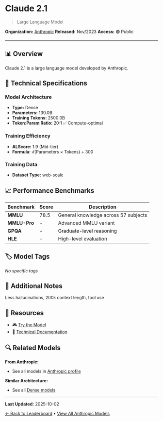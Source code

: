 # Claude 2.1

> Large Language Model

**Organization:** [Anthropic](../../labs/anthropic.md)
**Released:** Nov/2023
**Access:** 🟢 Public

---

## 📊 Overview

Claude 2.1 is a large language model developed by Anthropic.

## 🔧 Technical Specifications

### Model Architecture
- **Type:** Dense
- **Parameters:** 130.0B
- **Training Tokens:** 2500.0B
- **Token:Param Ratio:** 20:1 ✅ Compute-optimal

### Training Efficiency
- **ALScore:** 1.9 (Mid-tier)
- **Formula:** √(Parameters × Tokens) ÷ 300

### Training Data
- **Dataset Type:** web-scale

## 📈 Performance Benchmarks

| Benchmark | Score | Description |
|-----------|-------|-------------|
| **MMLU** | 78.5 | General knowledge across 57 subjects |
| **MMLU-Pro** | - | Advanced MMLU variant |
| **GPQA** | - | Graduate-level reasoning |
| **HLE** | - | High-level evaluation |

## 🏷️ Model Tags

_No specific tags_

## 📝 Additional Notes

Less hallucinations, 200k context length, tool use

## 🔗 Resources

- 🎮 [Try the Model](https://claude.ai/)
- 📄 [Technical Documentation](https://www.anthropic.com/index/claude-2-1)

## 🔍 Related Models

**From Anthropic:**
- See all models in [Anthropic profile](../../labs/anthropic.md)

**Similar Architecture:**
- See all [Dense models](../../architectures/dense.md)

---

**Last Updated:** 2025-10-02

[← Back to Leaderboard](../../README.md) • [View All Anthropic Models](../../labs/anthropic.md)
